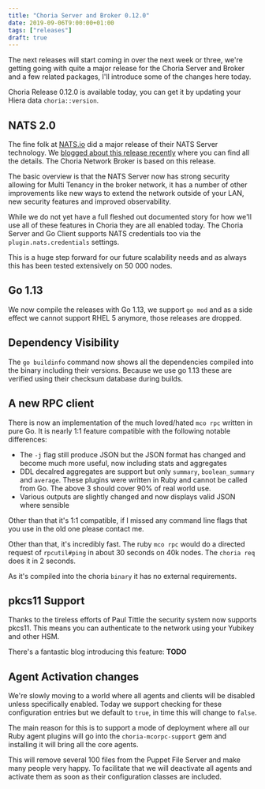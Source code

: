 ```yaml
---
title: "Choria Server and Broker 0.12.0"
date: 2019-09-06T9:00:00+01:00
tags: ["releases"]
draft: true
---
```


The next releases will start coming in over the next week or three, we're getting going with quite a major release for the Choria Server and Broker and a few related packages, I'll introduce some of the changes here today.

Choria Release 0.12.0 is available today, you can get it by updating your Hiera data `choria::version`.

<!--more-->

## NATS 2.0

The fine folk at [NATS.io](https://nats.io) did a major release of their NATS Server technology.  We [blogged about this release recently](https://choria.io/blog/post/2019/08/01/nats_20_networking/) where you can find all the details. The Choria Network Broker is based on this release.

The basic overview is that the NATS Server now has strong security allowing for Multi Tenancy in the broker network, it has a number of other improvements like new ways to extend the network outside of your LAN, new security features and improved observability.

While we do not yet have a full fleshed out documented story for how we'll use all of these features in Choria they are all enabled today.  The Choria Server and Go Client supports NATS credentials too via the `plugin.nats.credentials` settings.

This is a huge step forward for our future scalability needs and as always this has been tested extensively on 50 000 nodes.

## Go 1.13

We now compile the releases with Go 1.13, we support `go mod` and as a side effect we cannot support RHEL 5 anymore, those releases are dropped.

## Dependency Visibility

The `go buildinfo` command now shows all the dependencies compiled into the binary including their versions.  Because we use go 1.13 these are verified using their checksum database during builds.

## A new RPC client

There is now an implementation of the much loved/hated `mco rpc` written in pure Go. It is nearly 1:1 feature compatible with the following notable differences:

 * The `-j` flag still produce JSON but the JSON format has changed and become much more useful, now including stats and aggregates
 * DDL decalred aggregates are support but only `summary`, `boolean_summary` and `average`. These plugins were written in Ruby and cannot be called from Go. The above 3 should cover 90% of real world use.
 * Various outputs are slightly changed and now displays valid JSON where sensible

Other than that it's 1:1 compatible, if I missed any command line flags that you use in the old one please contact me.

Other than that, it's incredibly fast.  The ruby `mco rpc` would do a directed request of `rpcutil#ping` in about 30 seconds on 40k nodes.  The `choria req` does it in 2 seconds.

As it's compiled into the choria `binary` it has no external requirements.

## pkcs11 Support

Thanks to the tireless efforts of Paul Tittle the security system now supports pkcs11.  This means you can authenticate to the network using your Yubikey and other HSM.

There's a fantastic blog introducing this feature: **TODO**

## Agent Activation changes

We're slowly moving to a world where all agents and clients will be disabled unless specifically enabled. Today we support checking for these configuration entries but we default to `true`, in time this will change to `false`.

The main reason for this is to support a mode of deployment where all our Ruby agent plugins will go into the `choria-mcorpc-support` gem and installing it will bring all the core agents.

This will remove several 100 files from the Puppet File Server and make many people very happy.  To facilitate that we will deactivate all agents and activate them as soon as their configuration classes are included.